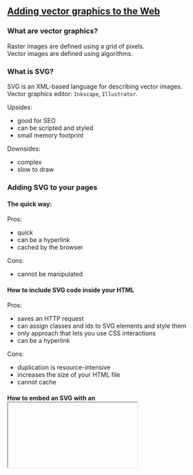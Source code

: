 ## [Adding vector graphics to the Web](https://developer.mozilla.org/en-US/docs/Learn/HTML/Multimedia_and_embedding/Adding_vector_graphics_to_the_Web)

### What are vector graphics?

Raster images are defined using a grid of pixels.  
Vector images are defined using algorithms.  

### What is SVG?

SVG is an XML-based language for describing vector images.  
Vector graphics editor: `Inkscape`, `Illustrator`.

Upsides:
* good for SEO
* can be scripted and styled
* small memory footprint

Downsides:
* complex
* slow to draw

### Adding SVG to your pages

#### The quick way: <img>

Pros:
* quick
* can be a hyperlink
* cached by the browser

Cons:
* cannot be manipulated

#### How to include SVG code inside your HTML

Pros:
* saves an HTTP request
* can assign classes and ids to SVG elements and style them
* only approach that lets you use CSS interactions
* can be a hyperlink

Cons:
* duplication is resource-intensive
* increases the size of your HTML file
* cannot cache

#### How to embed an SVG with an <iframe>

Cons:
* cannot use JavaScript, unless the origin is the same

